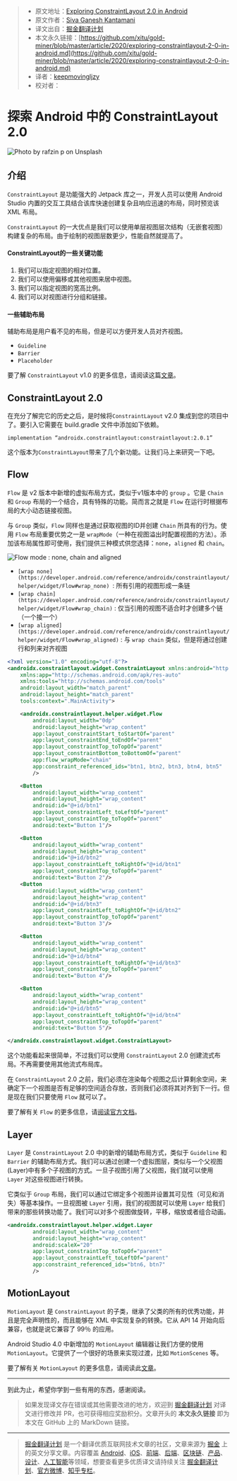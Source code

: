 > - 原文地址：[Exploring ConstraintLayout 2.0 in Android](https://medium.com/better-programming/exploring-constraintlayout-2-0-in-android-317584003ee9)
> - 原文作者：[Siva Ganesh Kantamani](https://medium.com/@sgkantamani)
> - 译文出自：[掘金翻译计划](https://github.com/xitu/gold-miner)
> - 本文永久链接：[https://github.com/xitu/gold-miner/blob/master/article/2020/exploring-constraintlayout-2-0-in-android.md](https://github.com/xitu/gold-miner/blob/master/article/2020/exploring-constraintlayout-2-0-in-android.md)
> - 译者：[keepmovingljzy](https://github.com/keepmovingljzy)
> - 校对者：

# 探索 Android 中的 ConstraintLayout 2.0

![Photo by [rafzin p](https://unsplash.com/@rafzin?utm_source=medium&utm_medium=referral) on [Unsplash](https://unsplash.com?utm_source=medium&utm_medium=referral)](https://cdn-images-1.medium.com/max/8942/0*goSdyD-yGtjIfUCP)

## 介绍

`ConstraintLayout` 是功能强大的 Jetpack 库之一，开发人员可以使用 Android Studio 内置的交互工具结合该库快速创建复杂且响应迅速的布局，同时预览该 XML 布局。

 `ConstraintLayout` 的一大优点是我们可以使用单层视图层次结构（无嵌套视图）构建复杂的布局。由于绘制的视图层数更少，性能自然就提高了。

#### ConstraintLayout的一些关键功能

1. 我们可以指定视图的相对位置。
2. 我们可以使用偏移或其他视图来居中视图。
3. 我们可以指定视图的宽高比例。
4. 我们可以对视图进行分组和链接。

#### 一些辅助布局

辅助布局是用户看不见的布局，但是可以方便开发人员对齐视图。

- `Guideline`
- `Barrier`
- `Placeholder`

要了解 `ConstraintLayout` v1.0 的更多信息，请阅读这篇[文章](https://medium.com/better-programming/essential-components-of-constraintlayout-7f4026a1eb87)。

## ConstraintLayout 2.0

在充分了解完它的历史之后，是时候将`ConstraintLayout` v2.0 集成到您的项目中了。要引入它需要在 build.gradle 文件中添加如下依赖。

```
implementation “androidx.constraintlayout:constraintlayout:2.0.1”
```

这个版本为`ConstraintLayout`带来了几个新功能。让我们马上来研究一下吧。

## Flow

`Flow` 是 v2 版本中新增的虚拟布局方式，类似于v1版本中的 `group` 。它是 `Chain` 和 `Group` 布局的一个结合，具有特殊的功能。简而言之就是 `Flow` 在运行时根据布局的大小动态链接视图。

与 `Group` 类似，`Flow` 同样也是通过获取视图的ID并创建 `Chain` 所具有的行为。使用 `Flow` 布局重要优势之一是 `wrapMode`（一种在视图溢出时配置视图的方法）。添加该布局属性即可使用，我们提供三种模式供您选择：`none`，`aligned` 和 `chain`。

![Flow mode : none, chain and aligned](https://cdn-images-1.medium.com/max/2000/0*RK2f87Te_cm259Gg)

- `[wrap none](https://developer.android.com/reference/androidx/constraintlayout/helper/widget/Flow#wrap_none) `: 所有引用的视图形成一条链
- `[wrap chain](https://developer.android.com/reference/androidx/constraintlayout/helper/widget/Flow#wrap_chain)` : 仅当引用的视图不适合时才创建多个链（一个接一个）
- `[wrap aligned](https://developer.android.com/reference/androidx/constraintlayout/helper/widget/Flow#wrap_aligned)` : 与 `wrap chain` 类似，但是将通过创建行和列来对齐视图

```XML
<?xml version="1.0" encoding="utf-8"?>
<androidx.constraintlayout.widget.ConstraintLayout xmlns:android="http://schemas.android.com/apk/res/android"
    xmlns:app="http://schemas.android.com/apk/res-auto"
    xmlns:tools="http://schemas.android.com/tools"
    android:layout_width="match_parent"
    android:layout_height="match_parent"
    tools:context=".MainActivity">

    <androidx.constraintlayout.helper.widget.Flow
        android:layout_width="0dp"
        android:layout_height="wrap_content"
        app:layout_constraintStart_toStartOf="parent"
        app:layout_constraintEnd_toEndOf="parent"
        app:layout_constraintTop_toTopOf="parent"
        app:layout_constraintBottom_toBottomOf="parent"
        app:flow_wrapMode="chain"
        app:constraint_referenced_ids="btn1, btn2, btn3, btn4, btn5"
        />

    <Button
        android:layout_width="wrap_content"
        android:layout_height="wrap_content"
        android:id="@+id/btn1"
        app:layout_constraintLeft_toLeftOf="parent"
        app:layout_constraintTop_toTopOf="parent"
        android:text="Button 1"/>

    <Button
        android:layout_width="wrap_content"
        android:layout_height="wrap_content"
        android:id="@+id/btn2"
        app:layout_constraintLeft_toRightOf="@+id/btn1"
        app:layout_constraintTop_toTopOf="parent"
        android:text="Button 2"/>
    <Button
        android:layout_width="wrap_content"
        android:layout_height="wrap_content"
        android:id="@+id/btn3"
        app:layout_constraintLeft_toRightOf="@+id/btn2"
        app:layout_constraintTop_toTopOf="parent"
        android:text="Button 3"/>

    <Button
        android:layout_width="wrap_content"
        android:layout_height="wrap_content"
        android:id="@+id/btn4"
        app:layout_constraintLeft_toRightOf="@+id/btn3"
        app:layout_constraintTop_toTopOf="parent"
        android:text="Button 4"/>

    <Button
        android:layout_width="wrap_content"
        android:layout_height="wrap_content"
        android:id="@+id/btn5"
        app:layout_constraintLeft_toRightOf="@+id/btn4"
        app:layout_constraintTop_toTopOf="parent"
        android:text="Button 5"/>

</androidx.constraintlayout.widget.ConstraintLayout>
```

这个功能看起来很简单，不过我们可以使用 `ConstraintLayout` 2.0 创建流式布局。不再需要使用其他流式布局库。          

在 `ConstraintLayout` 2.0 之前，我们必须在渲染每个视图之后计算剩余空间，来确定下一个视图是否有足够的空间适合存放，否则我们必须将其对齐到下一行。但是现在我们只要使用 `Flow` 就可以了。

要了解有关 `Flow` 的更多信息，请[阅读官方文档](https://developer.android.com/reference/androidx/constraintlayout/helper/widget/Flow)。

## Layer

`Layer` 是 `ConstraintLayout` 2.0 中的新增的辅助布局方式，类似于 `Guideline` 和 `Barrier` 的辅助布局方式。我们可以通过创建一个虚拟图层，类似与一个父视图(Layer)中有多个子视图的方式。一旦子视图引用了父视图，我们就可以使用 `Layer` 对这些视图进行转换。

它类似于 `Group` 布局，我们可以通过它绑定多个视图并设置其可见性（可见和消失）等基本操作。一旦视图被 `Layer` 引用，我们的视图就可以使用 `Layer` 给我们带来的那些转换功能了。我们可以对多个视图做旋转，平移，缩放或者组合动画。

```XML
<androidx.constraintlayout.helper.widget.Layer
        android:layout_width="wrap_content"
        android:layout_height="wrap_content"
        android:scaleX="20"
        app:layout_constraintTop_toTopOf="parent"
        app:layout_constraintLeft_toLeftOf="parent"
        app:constraint_referenced_ids="btn6, btn7"
        />
```

## MotionLayout

`MotionLayout` 是 `ConstraintLayout` 的子类，继承了父类的所有的优秀功能，并且是完全声明性的，而且能够在 XML 中实现复杂的转换。它从 API 14 开始向后兼容，也就是说它兼容了 99％ 的应用。

Android Studio 4.0 中新增加的 `MotionLayout` 编辑器让我们方便的使用 `MotionLayout`。它提供了一个很好的场景来实现过渡，比如 `MotionScenes` 等。

要了解有关 `MotionLayout` 的更多信息，请阅读此[文章](https://medium.com/better-programming/beginners-guide-to-motion-layout-732395a7de7e)。

------

到此为止，希望你学到一些有用的东西，感谢阅读。

> 如果发现译文存在错误或其他需要改进的地方，欢迎到 [掘金翻译计划](https://github.com/xitu/gold-miner) 对译文进行修改并 PR，也可获得相应奖励积分。文章开头的 **本文永久链接** 即为本文在 GitHub 上的 MarkDown 链接。

------

> [掘金翻译计划](https://github.com/xitu/gold-miner) 是一个翻译优质互联网技术文章的社区，文章来源为 [掘金](https://juejin.im) 上的英文分享文章。内容覆盖 [Android](https://github.com/xitu/gold-miner#android)、[iOS](https://github.com/xitu/gold-miner#ios)、[前端](https://github.com/xitu/gold-miner#前端)、[后端](https://github.com/xitu/gold-miner#后端)、[区块链](https://github.com/xitu/gold-miner#区块链)、[产品](https://github.com/xitu/gold-miner#产品)、[设计](https://github.com/xitu/gold-miner#设计)、[人工智能](https://github.com/xitu/gold-miner#人工智能)等领域，想要查看更多优质译文请持续关注 [掘金翻译计划](https://github.com/xitu/gold-miner)、[官方微博](http://weibo.com/juejinfanyi)、[知乎专栏](https://zhuanlan.zhihu.com/juejinfanyi)。
